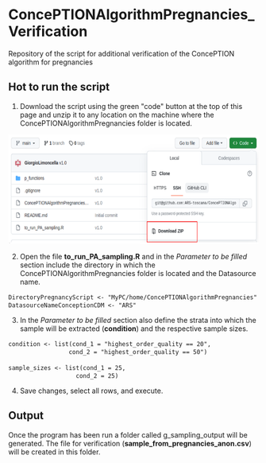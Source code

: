 # ConcePTIONAlgorithmPregnancies_Verification
Repository of the script for additional verification of the ConcePTION algorithm for pregnancies


## Hot to run the script 

  1. Download the script using the green "code" button at the top of this page and unzip it to any location on the machine where the ConcePTIONAlgorithmPregnancies folder is located. 

<img src="https://github.com/ARS-toscana/ConcePTIONAlgorithmPregnancies_Verification/blob/Documentation/img/code.png"  width="600" height="220">

  2. Open the file **to_run_PA_sampling.R** and in the _Parameter to be filled_ section include the directory in which the ConcePTIONAlgorithmPregnancies folder is located and the Datasource name. 

```
DirectoryPregnancyScript <- "MyPC/home/ConcePTIONAlgorithmPregnancies"
DatasourceNameConceptionCDM <- "ARS"
```

  3. In the _Parameter to be filled_ section also define the strata into which the sample will be extracted (**condition**) and the respective sample sizes.

  ```
condition <- list(cond_1 = "highest_order_quality == 20", 
                   cond_2 = "highest_order_quality == 50")

sample_sizes <- list(cond_1 = 25, 
                     cond_2 = 25)
  ```
  
  4. Save changes, select all rows, and execute. 

## Output

Once the program has been run a folder called g_sampling_output will be generated. 
The file for verification (**sample_from_pregnancies_anon.csv**) will be created in this folder.
<!-- 
The validation report is also available. Once the sample_from_pregnancies_anon.csv file is filled, save it in the same folder with the name **sample_from_pregnancies_verified.csv** and run the **to_run_post_verification_script.R** file.
The report will appear in the _verification_output_ folder with the name **Report_verification_preg.html**.
-->
